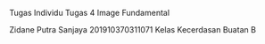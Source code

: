 Tugas Individu
Tugas 4 Image Fundamental

Zidane Putra Sanjaya
201910370311071
Kelas Kecerdasan Buatan B
